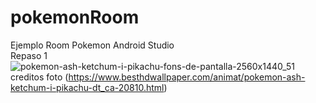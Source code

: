 
# pokemonRoom
Ejemplo Room Pokemon Android Studio<br/>
Repaso 1 <br/>
![pokemon-ash-ketchum-i-pikachu-fons-de-pantalla-2560x1440_51](https://user-images.githubusercontent.com/66964536/120397370-86acf980-c338-11eb-93d9-9c21f2f889b9.jpg) <br/>
creditos foto (https://www.besthdwallpaper.com/animat/pokemon-ash-ketchum-i-pikachu-dt_ca-20810.html)
